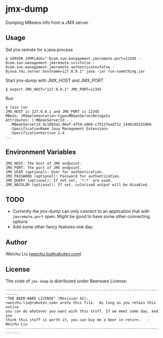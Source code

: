 # jmx-dump
Dumping MBeans info from a JMX server

## Usage
Set jmx.remote for a java process

    $ SERVER_JVMFLAGS="-Dcom.sun.management.jmxremote.port=12345 -Dcom.sun.management.jmxremote.ssl=false -Dcom.sun.management.jmxremote.authenticate=false -Djava.rmi.server.hostname=127.0.0.1" java -jar run-something.jar

Start jmx-dump with JMX_HOST and JMX_PORT

    $ export JMX_HOST="127.0.0.1" JMX_PORT=12345

Run

    $ lein run
    JMX_HOST is 127.0.0.1 and JMX_PORT is 12345
    MBean: JMImplementation:type=MBeanServerDelegate
    Attributes: (:MBeanServerId ...
      :MBeanServerId 4c1093a1-96af-4f59-a960-c75127ead712_1446185255866
      :SpecificationName Java Management Extensions
      :SpecificationVersion 1.4
    ...

## Environment Variables

    JMX_HOST: The host of JMX endpoint.
    JMX_PORT: The port of JMX endpoint.
    JMX_USER (optional): User for authentication.
    JMX_PASSWORD (optional): Password for authentication.
    JMX_QUERY (optional): If not set, '*:*' are used.
    JMX_NOCOLOR (optional): If set, colorized output will be disabled.

## TODO
- Currently the jmx-dump can only connect to an application that with `jmxremote.port` open.
  Might be good to have some other connecting options
- Add some other fancy features one day.


## Author
Weichu Liu (weichu.liu@rakuten.com)

## License
The code of `jmx-dump` is distributed under Beerware License:
```
----------------------------------------------------------------------------
"THE BEER-WARE LICENSE" (Revision 42):
<weichu.liu@rakuten.com> wrote this file.  As long as you retain this notice
you can do whatever you want with this stuff. If we meet some day, and you
think this stuff is worth it, you can buy me a beer in return.   -Weichu Liu
----------------------------------------------------------------------------
```

